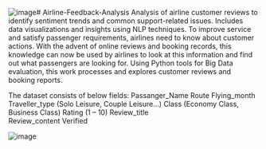 ![image](https://github.com/user-attachments/assets/05132efe-a487-429e-99d7-c3615a54c6eb)# Airline-Feedback-Analysis
Analysis of airline customer reviews to identify sentiment trends and common support-related issues. Includes data visualizations and insights using NLP techniques.
To improve service and satisfy passenger requirements, airlines need to know about customer actions. With the advent of online reviews and booking records, this knowledge can now be used by airlines to look at this information and find out what passengers are looking for. Using Python tools for Big Data evaluation, this work processes and explores customer reviews and booking reports.

The dataset consists of below fields:
Passanger_Name
Route
Flying_month
Traveller_type (Solo Leisure, Couple Leisure...)
Class (Economy Class, Business Class)
Rating (1 – 10)
Review_title	
Review_content
Verified

![image](https://github.com/user-attachments/assets/9c23040b-9fcb-4e98-a56d-38371369aa2c)
